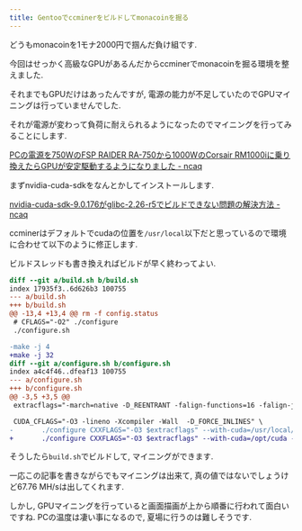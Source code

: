 ```yaml
---
title: Gentooでccminerをビルドしてmonacoinを掘る
---
```


どうもmonacoinを1モナ2000円で掴んだ負け組です.

今回はせっかく高級なGPUがあるんだからccminerでmonacoinを掘る環境を整えました.

それまでもGPUだけはあったんですが,
電源の能力が不足していたのでGPUマイニングは行っていませんでした.

それが電源が変わって負荷に耐えられるようになったのでマイニングを行ってみることにします.

[PCの電源を750WのFSP RAIDER RA-750から1000WのCorsair RM1000iに乗り換えたらGPUが安定駆動するようになりました - ncaq](https://www.ncaq.net/2018/01/14/16/57/36/)

まずnvidia-cuda-sdkをなんとかしてインストールします.

[nvidia-cuda-sdk-9.0.176がglibc-2.26-r5でビルドできない問題の解決方法 - ncaq](https://www.ncaq.net/2018/01/14/18/52/25/)

ccminerはデフォルトでcudaの位置を`/usr/local`以下だと思っているので環境に合わせて以下のように修正します.

ビルドスレッドも書き換えればビルドが早く終わってよい.

~~~diff
diff --git a/build.sh b/build.sh
index 17935f3..6d626b3 100755
--- a/build.sh
+++ b/build.sh
@@ -13,4 +13,4 @@ rm -f config.status
 # CFLAGS="-O2" ./configure
 ./configure.sh

-make -j 4
+make -j 32
diff --git a/configure.sh b/configure.sh
index a4c4f46..dfeaf13 100755
--- a/configure.sh
+++ b/configure.sh
@@ -3,5 +3,5 @@
 extracflags="-march=native -D_REENTRANT -falign-functions=16 -falign-jumps=16 -falign-labels=16"

 CUDA_CFLAGS="-O3 -lineno -Xcompiler -Wall  -D_FORCE_INLINES" \
-       ./configure CXXFLAGS="-O3 $extracflags" --with-cuda=/usr/local/cuda --with-nvml=libnvidia-ml.so
+       ./configure CXXFLAGS="-O3 $extracflags" --with-cuda=/opt/cuda --with-nvml=libnvidia-ml.so
~~~

そうしたら`build.sh`でビルドして,
マイニングができます.

一応この記事を書きながらでもマイニングは出来て,
真の値ではないでしょうけど67.76 MH/sは出してくれます.

しかし,
GPUマイニングを行っていると画面描画が上から順番に行われて面白いですね.
PCの温度は凄い事になるので,
夏場に行うのは難しそうです.
